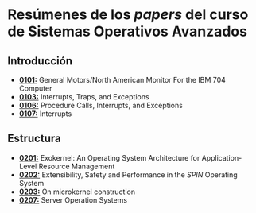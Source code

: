 # Resúmenes de los _papers_ del curso de Sistemas Operativos Avanzados

## Introducción

- [**0101:**](01-introduccion/0101/0101.pdf) General Motors/North American Monitor For the IBM 704 Computer
- [**0103:**](01-introduccion/0103/0103.pdf) Interrupts, Traps, and Exceptions
- [**0106:**](01-introduccion/0106/0106.pdf) Procedure Calls, Interrupts, and Exceptions
- [**0107:**](01-introduccion/0107/0107.pdf) Interrupts

## Estructura

- [**0201:**](02-estructura/0201/0201.pdf) Exokernel: An Operating System Architecture for Application-Level Resource Management
- [**0202:**](02-estructura/0202/0202.pdf) Extensibility, Safety and Performance in the _SPIN_ Operating System
- [**0203:**](02-estructura/0206/0203.pdf) On microkernel construction
- [**0207:**](02-estructura/0207/0207.pdf) Server Operation Systems
